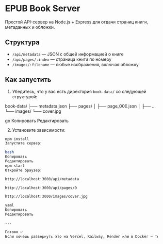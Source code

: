 # EPUB Book Server

Простой API-сервер на Node.js + Express для отдачи страниц книги, метаданных и обложки.

## Структура

- `/api/metadata` — JSON с общей информацией о книге
- `/api/pages/:index` — страница книги по номеру
- `/images/:filename` — любые изображения, включая обложку

## Как запустить

1. Убедитесь, что у вас есть директория `book-data/` со следующей структурой:

book-data/
├── metadata.json
├── pages/
│ ├── page_000.json
│ ├── ...
└── images/
└── cover.jpg

go
Копировать
Редактировать

2. Установите зависимости:
```bash
npm install
Запустите сервер:

bash
Копировать
Редактировать
npm start
Откройте браузер:

http://localhost:3000/api/metadata

http://localhost:3000/api/pages/0

http://localhost:3000/images/cover.jpg

yaml
Копировать
Редактировать

---

Готово ✅  
Если хочешь развернуть это на Vercel, Railway, Render или в Docker — тоже могу помочь.